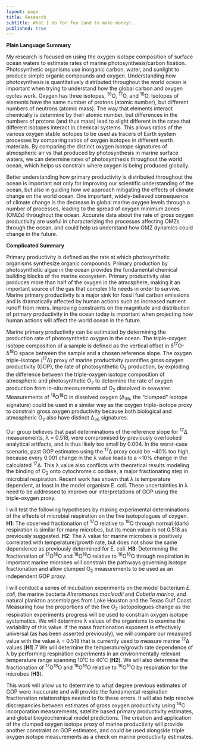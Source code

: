 ```yaml
---
layout: page
title: Research
subtitle: What I do for fun (and to make money).
published: true
---
```

**Plain Language Summary**

My research is focused on using the oxygen isotope composition of surface ocean waters to estimate rates of marine photosynthesis/carbon fixation. Photosynthetic organisms use inorganic carbon, water, and sunlight to produce simple organic compounds and oxygen. Understanding how photosynthesis is quantitatively distributed throughout the world ocean is important when trying to understand how the global carbon and oxygen cycles work. Oxygen has three isotopes, <sup>16</sup>O, <sup>17</sup>O, and <sup>18</sup>O. Isotopes of elements have the same number of protons (atomic number), but different numbers of neutrons (atomic mass). The way that elements interact chemically is determine by their atomic number, but differences in the numbers of protons (and thus mass) lead to slight different in the rates that different isotopes interact in chemical systems. This allows ratios of the various oxygen stable isotopes to be used as tracers of Earth system processes by comparing ratios of oxygen isotopes in different earth materials. By comparing the distinct oxygen isotope signatures of atmospheric air vs that produced by photosynthesis in marine surface waters, we can determine rates of photosynthesis throughout the world ocean, which helps us constrain where oxygen is being produced globally. 

Better understanding how primary productivity is distributed throughout the ocean is important not only for improving our scientific understanding of the ocean, but also in guiding how we approach mitigating the effects of climate change on the world ocean. One important, widely-believed consequence of climate change is the decrease in global marine oxygen levels through a number of processes, leading to the spread of oxygen minimum zones (OMZs) throughout the ocean. Accurate data about the rate of gross oxygen productivity are useful in characterizing the processes affecting OMZs through the ocean, and could help us understand how OMZ dynamics could change in the future.

**Complicated Summary**

Primary productivity is defined as the rate at which photosynthetic organisms synthesize organic compounds. Primary production by photosynthetic algae in the ocean provides the fundamental chemical building blocks of the marine ecosystem. Primary productivity also produces more than half of the oxygen in the atmosphere, making it an important source of the gas that complex life needs in order to survive. Marine primary productivity is a major sink for fossil fuel carbon emissions and is dramatically affected by human actions such as increased nutrient runoff from rivers. Improving constraints on the magnitude and distribution of primary productivity in the ocean today is important when projecting how human actions will affect the world ocean in the future.

Marine primary productivity can be estimated by determining the production rate of photosynthetic oxygen in the ocean. The triple-oxygen isotope composition of a sample is defined as the vertical offset in δ<sup>17</sup>O-δ<sup>18</sup>O space between the sample and a chosen reference slope. The oxygen triple-isotope (<sup>17</sup>Δ) proxy of marine productivity quantifies gross oxygen productivity (GOP), the rate of photosynthetic O<sub>2</sub> production, by exploiting the difference between the triple-oxygen isotope composition of atmospheric and photosynthetic O<sub>2</sub> to determine the rate of oxygen production from in-situ measurements of O<sub>2</sub> dissolved in seawater. Measurements of <sup>18</sup>O<sup>18</sup>O in dissolved oxygen (Δ<sub>36</sub>, the “clumped” isotope signature) could be used in a similar way as the oxygen triple-isotope proxy to constrain gross oxygen productivity because both biological and atmospheric O<sub>2</sub> also have distinct Δ<sub>36</sub> signatures.

Our group believes that past determinations of the reference slope for <sup>17</sup>Δ measurements, λ = 0.518, were compromised by previously overlooked analytical artifacts, and is thus likely too small by 0.004. In the worst-case scenario, past GOP estimates using the <sup>17</sup>Δ proxy could be ~40% too high, because every 0.001 change in the λ value leads to a ~10% change in the calculated <sup>17</sup>Δ. This λ value also conflicts with theoretical results modeling the binding of O<sub>2</sub> onto cytochrome c oxidase, a major fractionating step in microbial respiration. Recent work has shown that λ is temperature dependent, at least in the model organism E. coli. These uncertainties in λ need to be addressed to improve our interpretations of GOP using the triple-oxygen proxy.

I will test the following hypotheses by making experimental determinations of the effects of microbial respiration on the five isotopologues of oxygen. **H1**: The observed fractionation of <sup>17</sup>O relative to <sup>18</sup>O through normal (dark) respiration is similar for many microbes, but its mean value is not 0.518 as previously suggested. **H2**: The λ value for marine microbes is positively correlated with temperature/growth rate, but does not show the  same dependence as previously determined for E. coli. **H3**: Determining the fractionation of <sup>17</sup>O<sup>18</sup>O and <sup>18</sup>O<sup>18</sup>O relative to <sup>16</sup>O<sup>16</sup>O through respiration in important marine microbes will constrain the pathways governing isotope fractionation and allow clumped O<sub>2</sub> measurements to be used as an independent GOP proxy.

I will conduct a series of incubation experiments on the model bacterium *E. coli*, the marine bacteria *Alteromonas macleodii* and *Cobetia marina*, and natural plankton assemblages from Lake Houston and the Texas Gulf Coast. Measuring how the proportions of the five O<sub>2</sub> isotopologues change as the respiration experiments progress will be used to constrain oxygen isotope systematics. We will determine λ values of the organisms to examine the variability of this value. If the mass fractionation exponent is effectively universal (as has been asserted previously), we will compare our measured value with the value λ = 0.518 that is currently used to measure marine <sup>17</sup>Δ values (**H1**).7 We will determine the temperature/growth rate dependence of λ by performing respiration experiments in an environmentally relevant temperature range spanning 10˚C to 40˚C (**H2**). We will also determine the fractionation of <sup>17</sup>O<sup>18</sup>O and <sup>18</sup>O<sup>18</sup>O relative to <sup>16</sup>O<sup>16</sup>O by respiration for the microbes (**H3**).

This work will allow us to determine to what degree previous estimates of GOP were inaccurate and will provide the fundamental respiration fractionation relationships needed to fix these errors. It will also help resolve discrepancies between estimates of gross oxygen productivity using <sup>14</sup>C incorporation measurements, satellite based primary productivity estimates, and global biogeochemical model predictions. The creation and application of the clumped oxygen isotope proxy of marine productivity will provide another constraint on GOP estimates, and could be used alongside triple oxygen isotope measurements as a check on marine productivity estimates.
